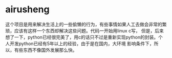 # airusheng
这个项目是用来解决生活上的一些偷懒的行为，有些事情如果人工去做会非常的繁琐，应该有这样一个东西却解决这些问题。代码一开始用linux c写，
但是，后来想了一下，python已经很完美了，用c的话只不过是重新实现python的封装。个人开发python已经有5年以上的经验，由于是在国内，大环境
影响条件下，所以，有些东西不像国外发展那么快。